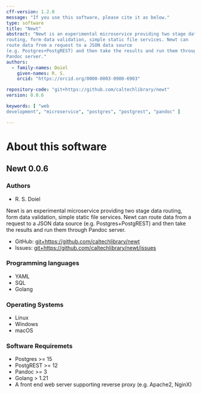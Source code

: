 ```yaml
---
cff-version: 1.2.0
message: "If you use this software, please cite it as below."
type: software
title: "Newt"
abstract: "Newt is an experimental microservice providing two stage data
routing, form data validation, simple static file services. Newt can
route data from a request to a JSON data source
(e.g. Postgres+PostgREST) and then take the results and run them through
Pandoc server."
authors:
  - family-names: Doiel
    given-names: R. S.
    orcid: "https://orcid.org/0000-0003-0900-6903"

repository-code: "git+https://github.com/caltechlibrary/newt"
version: 0.0.6

keywords: [ "web
development", "microservice", "postgres", "postgrest", "pandoc" ]

---
```


About this software
===================

## Newt 0.0.6

### Authors

- R. S. Doiel



Newt is an experimental microservice providing two stage data routing,
form data validation, simple static file services. Newt can route data
from a request to a JSON data source (e.g. Postgres+PostgREST) and then
take the results and run them through Pandoc server.


- GitHub: <git+https://github.com/caltechlibrary/newt>
- Issues: <git+https://github.com/caltechlibrary/newt/issues>


### Programming languages

- YAML
- SQL
- Golang

### Operating Systems

- Linux
- Windows
- macOS

### Software Requiremets

- Postgres &gt;= 15
- PostgREST &gt;= 12
- Pandoc &gt;= 3
- Golang &gt; 1.21
- A front end web server supporting reverse proxy (e.g. Apache2, NginX)
